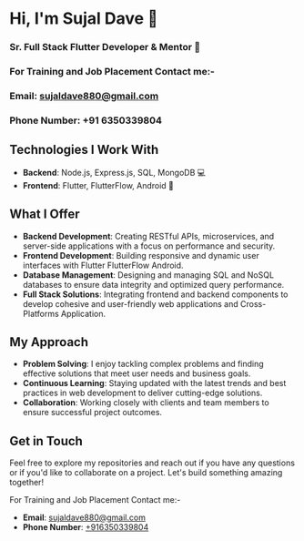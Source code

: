 # Hi, I'm Sujal Dave 👋
### Sr. Full Stack Flutter Developer & Mentor 🚀
### For Training and Job Placement Contact me:-
### Email: sujaldave880@gmail.com
### Phone Number: +91 6350339804

## Technologies I Work With

- **Backend**: Node.js, Express.js, SQL, MongoDB 💻
- **Frontend**: Flutter, FlutterFlow, Android 📲

## What I Offer

- **Backend Development**: Creating RESTful APIs, microservices, and server-side applications with a focus on performance and security.
- **Frontend Development**: Building responsive and dynamic user interfaces with Flutter FlutterFlow Android.
- **Database Management**: Designing and managing SQL and NoSQL databases to ensure data integrity and optimized query performance.
- **Full Stack Solutions**: Integrating frontend and backend components to develop cohesive and user-friendly web applications and Cross-Platforms Application.

## My Approach

- **Problem Solving**: I enjoy tackling complex problems and finding effective solutions that meet user needs and business goals.
- **Continuous Learning**: Staying updated with the latest trends and best practices in web development to deliver cutting-edge solutions.
- **Collaboration**: Working closely with clients and team members to ensure successful project outcomes.

## Get in Touch

Feel free to explore my repositories and reach out if you have any questions or if you'd like to collaborate on a project. Let's build something amazing together!

For Training and Job Placement Contact me:- 

- **Email**: [sujaldave880@gmail.com](mailto:sujaldave880@gmail.com)
- **Phone Number**: [+916350339804](contact:+916350339804)
